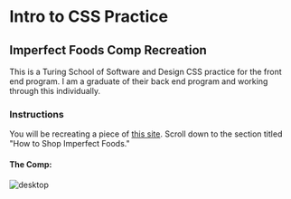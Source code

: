 # Intro to CSS Practice

## Imperfect Foods Comp Recreation
This is a Turing School of Software and Design CSS practice for the front end program. 
I am a graduate of their back end program and working through this individually.

### Instructions
You will be recreating a piece of [this site](https://try.imperfectfoods.com/overview). Scroll down to the section titled "How to Shop Imperfect Foods."

#### The Comp:
![desktop](https://user-images.githubusercontent.com/51416773/142955257-7a54498c-c349-41b9-9f22-686aed19e067.png)


